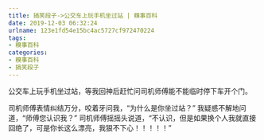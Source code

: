 ```yaml
---
title: 搞笑段子->公交车上玩手机坐过站 | 糗事百科
date: 2019-12-03 06:32:24
urlname: 123e1fd54e15bc4ac5727cf972470224
tags: 
- 糗事百科
categories:
- 糗事百科
- 搞笑段子
---
```

公交车上玩手机坐过站，等我回神后赶忙问司机师傅能不能临时停下车开个门。

司机师傅表情纠结万分，咬着牙问我，“为什么是你坐过站？”  我疑惑不解地问道，“师傅您认识我？” 司机师傅摇摇头说道，“不认识，但是如果换个人我就直接回绝了，可是你长这么漂亮，我狠不下心！！！！！”


